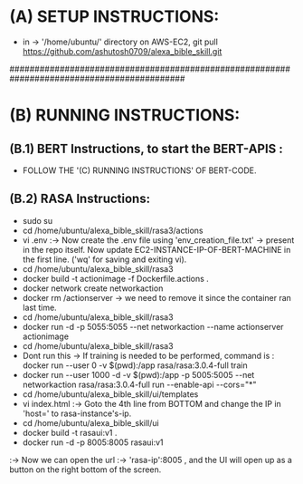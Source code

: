 # (A) SETUP INSTRUCTIONS:

* in -> '/home/ubuntu/' directory on AWS-EC2, git pull  https://github.com/ashutosh0709/alexa_bible_skill.git 


###########################################################################################

# (B) RUNNING INSTRUCTIONS:
## (B.1) BERT Instructions, to start the BERT-APIS : 
* FOLLOW THE '(C) RUNNING INSTRUCTIONS' OF BERT-CODE.





## (B.2) RASA Instructions:
* sudo su
* cd /home/ubuntu/alexa_bible_skill/rasa3/actions
* vi .env  :-> Now create the .env file using 'env_creation_file.txt' -> present in the repo itself. Now update EC2-INSTANCE-IP-OF-BERT-MACHINE in the first line.   ('wq' for saving and exiting vi).
* cd /home/ubuntu/alexa_bible_skill/rasa3
* docker build -t actionimage -f Dockerfile.actions .
* docker network create networkaction
* docker rm /actionserver -> we need to remove it since the container ran last time.
* cd /home/ubuntu/alexa_bible_skill/rasa3
* docker run -d -p 5055:5055 --net networkaction --name actionserver actionimage 
* cd /home/ubuntu/alexa_bible_skill/rasa3
* Dont run this -> If training is needed to be performed, command is :  docker run --user 0 -v $(pwd):/app rasa/rasa:3.0.4-full train
* docker run --user 1000 -d -v $(pwd):/app -p 5005:5005 --net networkaction rasa/rasa:3.0.4-full run --enable-api --cors="*"
* cd /home/ubuntu/alexa_bible_skill/ui/templates
* vi index.html :-> Goto the 4th line from BOTTOM and change the IP in 'host=' to rasa-instance's-ip.
* cd /home/ubuntu/alexa_bible_skill/ui
* docker build -t rasaui:v1 .
* docker run -d -p 8005:8005 rasaui:v1

:-> Now we can open the url :-> 'rasa-ip':8005 , and the UI will open up as a button on the right bottom of the screen.













